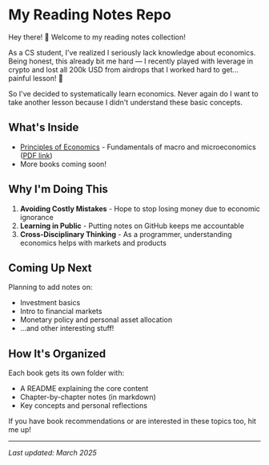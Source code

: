 # My Reading Notes Repo

Hey there! 👋 Welcome to my reading notes collection!

As a CS student, I've realized I seriously lack knowledge about economics. Being honest, this already bit me hard — I recently played with leverage in crypto and lost all 200k USD from airdrops that I worked hard to get... painful lesson! 🥲

So I've decided to systematically learn economics. Never again do I want to take another lesson because I didn't understand these basic concepts.

## What's Inside

- [Principles of Economics](/principles-of-economics) - Fundamentals of macro and microeconomics ([PDF link](https://renessans-edu.uz/files/books/2023-11-02-04-26-19_73440a247c94a07116bd881b10442047.pdf))
- More books coming soon!

## Why I'm Doing This

1. **Avoiding Costly Mistakes** - Hope to stop losing money due to economic ignorance
2. **Learning in Public** - Putting notes on GitHub keeps me accountable
3. **Cross-Disciplinary Thinking** - As a programmer, understanding economics helps with markets and products

## Coming Up Next

Planning to add notes on:
- Investment basics
- Intro to financial markets
- Monetary policy and personal asset allocation
- ...and other interesting stuff!

## How It's Organized

Each book gets its own folder with:
- A README explaining the core content
- Chapter-by-chapter notes (in markdown)
- Key concepts and personal reflections

If you have book recommendations or are interested in these topics too, hit me up!

---

*Last updated: March 2025*
